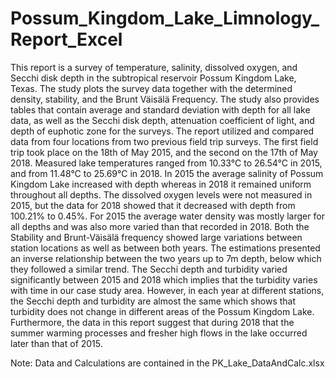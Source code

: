 # Possum_Kingdom_Lake_Limnology_Report_Excel

This report is a survey of temperature, salinity, dissolved oxygen, and Secchi disk depth in the subtropical reservoir Possum Kingdom Lake, Texas. The study plots the survey data together with the determined density, stability, and the Brunt Väisälä Frequency. The study also provides tables that contain average and standard deviation with depth for all lake data, as well as the Secchi disk depth, attenuation coefficient of light, and depth of euphotic zone for the surveys. The report utilized and compared data from four locations from two previous field trip surveys. The first field trip took place on the 18th of May 2015, and the second on the 17th of May 2018. Measured lake temperatures ranged from 10.33°C to 26.54°C in 2015, and from 11.48°C to 25.69°C in 2018. In 2015 the average salinity of Possum Kingdom Lake increased with depth whereas in 2018 it remained uniform throughout all depths. The dissolved oxygen levels were not measured in 2015, but the data for 2018 showed that it decreased with depth from 100.21% to 0.45%. For 2015 the average water density was mostly larger for all depths and was also more varied than that recorded in 2018. Both the Stability and Brunt-Väisälä frequency showed large variations between station locations as well as between both years. The estimations presented an inverse relationship between the two years up to 7m depth, below which they followed a similar trend. The Secchi depth and turbidity varied significantly between 2015 and 2018 which implies that the turbidity varies with time in our case study area. However, in each year at different stations, the Secchi depth and turbidity are almost the same which shows that turbidity does not change in different areas of the Possum Kingdom Lake. Furthermore, the data in this report suggest that during 2018 that the summer warming processes and fresher high flows in the lake occurred later than that of 2015.

Note: Data and Calculations are contained in the PK_Lake_DataAndCalc.xlsx 
